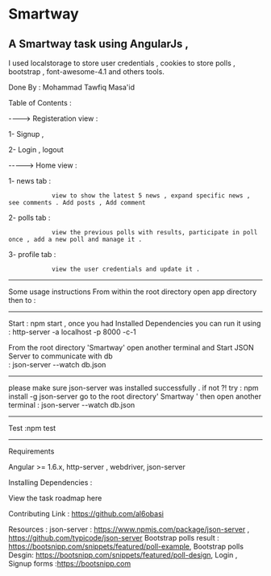 # Smartway

A Smartway  task using AngularJs , 
------------------------------------


I used localstorage to store user credentials , cookies to store polls , bootstrap , font-awesome-4.1 and others tools.



Done  By : Mohammad Tawfiq Masa'id 

Table of Contents :

----> Registeration view :

1- Signup      ,

2- Login       , logout 

-----> Home view :           

1- news tab :
				
				view to show the latest 5 news , expand specific news , see comments . Add posts , Add comment 
2- polls tab :
				
				view the previous polls with results, participate in poll once , add a new poll and manage it .
3- profile tab :
				
				view the user credentials and update it .

----------------------------------------------
Some usage instructions
From within the root directory open app directory then to  :

_________________________________________________

Start : npm start , once you had Installed Dependencies   you can run it using  : http-server -a localhost -p 8000 -c-1 

From the root directory 'Smartway' open another terminal and Start JSON Server to communicate with db  
: json-server --watch db.json 
_________________________________________________

please make sure json-server was installed successfully . 
if not ?! try : npm install -g json-server
go to   the root directory'  Smartway ' then open  another terminal : json-server --watch db.json 

----------------------

Test :npm test

----------------------

Requirements

Angular >= 1.6.x,  http-server , webdriver, json-server

Installing Dependencies :

 

View the task roadmap here

Contributing
Link : https://github.com/al6obasi


Resources :
json-server : https://www.npmjs.com/package/json-server , https://github.com/typicode/json-server
Bootstrap polls result : https://bootsnipp.com/snippets/featured/poll-example,
Bootstrap polls Desgin: https://bootsnipp.com/snippets/featured/poll-design,
Login , Signup forms :https://bootsnipp.com